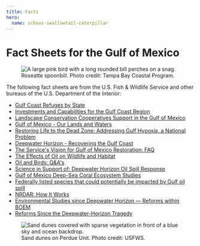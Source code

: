 ```yaml
---
title: Facts
hero:
  name: schaus-swallowtail-caterpillar
---
```


# Fact Sheets for the Gulf of Mexico

<figure>
  <img src="../images/roseatte-spoonbill.jpg" alt="A large pink bird with a long rounded bill perches on a snag." title="Roseatte spoonbill. Photo credit: Tampa Bay Coastal Program." >
  <figcaption>Roseatte spoonbill. Photo credit: Tampa Bay Coastal Program.</figcaption>
</figure>

The following fact sheets are from the U.S. Fish &amp; Wildlife Service and other bureaus of the U.S. Department of the Interior:

- [Gulf Coast Refuges by State](http://www.fws.gov/home/dhoilspill/pdfs/GulfCoastMarineRefuges2010byState.pdf)
- [Investments and Capabilities for the Gulf Coast Region](/pdf/doi-investment-capabilities.pdf)
- [Landscape Conservation Cooperatives Support in the Gulf of Mexico](/pdf/lcc-gulf-support.pdf)
- [Gulf of Mexico - Our Lands and Waters](/pdf/doi-land-and-water.pdf)
- [Restoring Life to the Dead Zone: Addressing Gulf Hypoxia, a National Problem](http://www.nwrc.usgs.gov/factshts/016-00.pdf)
- [Deepwater Horizon - Recovering the Gulf Coast](/pdf/deepwater-horizon-overview.pdf)
- [The Service's Vision for Gulf of Mexico Restoration: FAQ](http://www.fws.gov/gulfrestoration/faqs.html)
- [The Effects of Oil on Wildlife and Habitat](http://www.fws.gov/home/dhoilspill/pdfs/DHJICFWSOilImpactsWildlifeFactSheet.pdf)
- [Oil and Birds: Q&amp;A's](http://www.pwrc.usgs.gov/oilinla/pdfs/Oil%20and%20Birds%20Q&As.pdf)
- [Science in Support of: Deepwater Horizon Oil Spill Response](http://www.fws.gov/contaminants/Documents/ScienceFactsheet10.pdf)
- [Gulf of Mexico Deep-Sea Coral Ecosystem Studies](http://pubs.usgs.gov/fs/2009/3094/pdf/FS-2009-3094.pdf)
- [Federally listed species that could potentially be impacted by Gulf oil spill](http://www.fws.gov/home/dhoilspill/pdfs/FedListedBirdsGulf.pdf)
- [NRDAR: How It Works](http://www.fws.gov/home/dhoilspill/pdfs/NRDARHowItWorks.pdf)
- [Environmental Studies since Deepwater Horizon — Reforms within BOEM](http://www.boem.gov/Research-Related-to-the-Deepwater-Horizon-Factsheet/)
- [Reforms Since the Deepwater-Horizon Tragedy](http://www.boem.gov/Reforms-since-the-Deepwater-Horizon-Tragedy/)

<figure>
  <img src="../images/dunes-on-purdue-unit.jpg" alt="Sand dunes covered with sparse vegetation in front of a blue sky and ocean backdrop." title="Sand dunes on Perdue Unit. Photo credit: USFWS." >
  <figcaption>Sand dunes on Perdue Unit. Photo credit: USFWS.</figcaption>
</figure>
